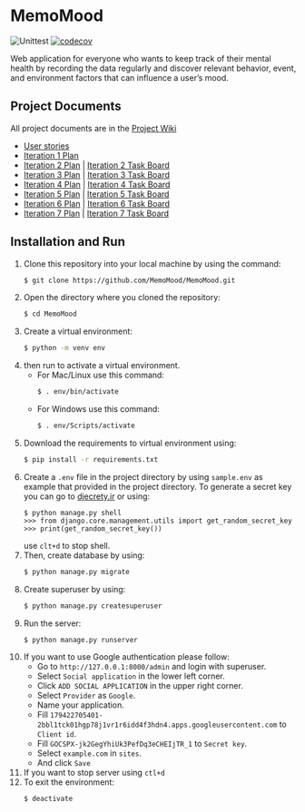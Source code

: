 # MemoMood

![Unittest](https://github.com/MemoMood/MemoMood/actions/workflows/test-python-app.yml/badge.svg)
[![codecov](https://codecov.io/gh/MemoMood/MemoMood/branch/ci/graph/badge.svg?token=VKCG86MQLC)](https://codecov.io/gh/MemoMood/MemoMood)

Web application for everyone who wants to keep track of their mental health by recording the data regularly and discover relevant behavior, event, and environment factors that can influence a user’s mood.

## Project Documents

All project documents are in the [Project Wiki](../../wiki/Home)

- [User stories](https://github.com/MemoMood/MemoMood/wiki/User-stories)
- [Iteration 1 Plan](https://github.com/MemoMood/MemoMood/wiki/Iteration-1-Plan)
- [Iteration 2 Plan](https://github.com/MemoMood/MemoMood/wiki/Iteration-2-Plan) | [Iteration 2 Task Board](https://github.com/orgs/MemoMood/projects/2/views/2)
- [Iteration 3 Plan](https://github.com/MemoMood/MemoMood/wiki/Iteration-3-Plan) | [Iteration 3 Task Board](https://github.com/orgs/MemoMood/projects/2/views/3)
- [Iteration 4 Plan](https://github.com/MemoMood/MemoMood/wiki/Iteration-4-Plan) | [Iteration 4 Task Board](https://github.com/orgs/MemoMood/projects/2/views/5)
- [Iteration 5 Plan](https://github.com/MemoMood/MemoMood/wiki/Iteration-5-Plan) | [Iteration 5 Task Board](https://github.com/orgs/MemoMood/projects/2/views/6)
- [Iteration 6 Plan](https://github.com/MemoMood/MemoMood/wiki/Iteration-6-Plan) | [Iteration 6 Task Board](https://github.com/orgs/MemoMood/projects/2/views/7)
- [Iteration 7 Plan](https://github.com/MemoMood/MemoMood/wiki/Iteration-7-Plan) | [Iteration 7 Task Board](https://github.com/orgs/MemoMood/projects/2/views/8)

## Installation and Run

1. Clone this repository into your local machine by using the command:
    ```sh
    $ git clone https://github.com/MemoMood/MemoMood.git
    ```
2. Open the directory where you cloned the repository:
    ```sh
    $ cd MemoMood
    ```
3. Create a virtual environment:
    ```sh
    $ python -m venv env
    ```
4. then run to activate a virtual environment.
    - For Mac/Linux use this command:
        ```sh
        $ . env/bin/activate  
        ```
    - For Windows use this command:
        ```sh
        $ . env/Scripts/activate
        ```
5. Download the requirements to virtual environment using:
    ```sh
    $ pip install -r requirements.txt
    ```
6. Create a ```.env``` file in the project directory by using ```sample.env``` as example that provided in the project directory. 
To generate a secret key you can go to [djecrety.ir](https://djecrety.ir/) or using:
    ```
    $ python manage.py shell
    >>> from django.core.management.utils import get_random_secret_key
    >>> print(get_random_secret_key())
    ```
    use ```clt+d``` to stop shell.
7. Then, create database by using:
    ```sh
    $ python manage.py migrate
    ```
9. Create superuser by using:
    ```sh
    $ python manage.py createsuperuser
    ```
8. Run the server:
    ```sh
    $ python manage.py runserver
    ```
10. If you want to use Google authentication please follow:
    - Go to ```http://127.0.0.1:8000/admin``` and login with superuser.
    - Select ```Social application``` in the lower left corner.
    - Click ```ADD SOCIAL APPLICATION``` in the upper right corner.
    - Select ```Provider``` as ```Google```.
    - Name your application.
    - Fill ```179422705401-2bbl1tck01hgp78j1vr1r6idd4f3hdn4.apps.googleusercontent.com``` to ```Client id```.
    - Fill ```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``` to ```Secret key```.
    - Select ```example.com``` in ```sites```.
    - And click ```Save```
11. If you want to stop server using ```ctl+d```
12. To exit the environment:
    ```sh
    $ deactivate
    ```